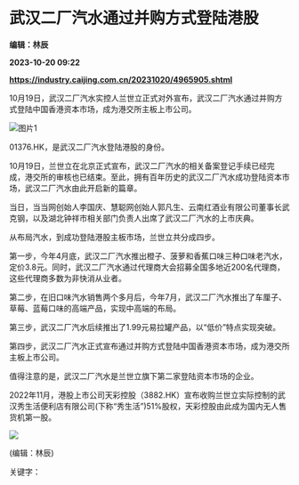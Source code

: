 # 武汉二厂汽水通过并购方式登陆港股
**编辑：林辰**

**2023-10-20 09:22**

**https://industry.caijing.com.cn/20231020/4965905.shtml**

10月19日，武汉二厂汽水实控人兰世立正式对外宣布，武汉二厂汽水通过并购方式登陆中国香港资本市场，成为港交所主板上市公司。

![图片1](https://tx3.cdn.caijing.com.cn/2023/1020/1697793041479.jpg)

01376.HK，是武汉二厂汽水登陆港股的身份。

10月19日，兰世立在北京正式宣布，武汉二厂汽水的相关备案登记手续已经完成，港交所的审核也已结束。至此，拥有百年历史的武汉二厂汽水成功登陆资本市场，武汉二厂汽水由此开启新的篇章。

当日，当当网创始人李国庆、慧聪网创始人郭凡生、云南红酒业有限公司董事长武克钢，以及湖北钟祥市相关部门负责人出席了武汉二厂汽水的上市庆典。

从布局汽水，到成功登陆港股主板市场，兰世立共分成四步。

第一步，今年4月底，武汉二厂汽水推出橙子、菠萝和香蕉口味三种口味老汽水，定价3.8元。同时，武汉二厂汽水通过代理商大会招募全国多地近200名代理商，这些代理商多数为非快消从业者。

第二步，在旧口味汽水销售两个多月后，今年7月，武汉二厂汽水推出了车厘子、草莓、蓝莓口味的高端产品，实现中高端的布局。

第三步，武汉二厂汽水后续推出了1.99元易拉罐产品，以“低价”特点实现突破。

第四步，武汉二厂汽水正式宣布通过并购方式登陆中国香港资本市场，成为港交所主板上市公司。

值得注意的是，武汉二厂汽水是兰世立旗下第二家登陆资本市场的企业。

2022年11月，港股上市公司天彩控股（3882.HK）宣布收购兰世立实际控制的武汉秀生活便利店有限公司(下称“秀生活”)51%股权，天彩控股由此成为国内无人售货机第一股。

![](https://tx1.cdn.caijing.com.cn/2014-03-27/114048455.jpg)

(编辑：林辰)

关键字：